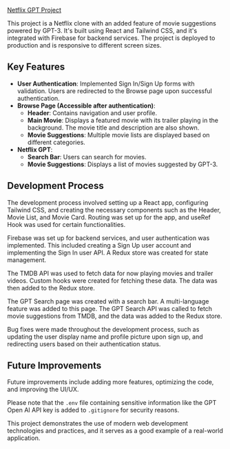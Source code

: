  [Netflix GPT Project]( https://netflixgpt-9484f.web.app)

This project is a Netflix clone with an added feature of movie suggestions powered by GPT-3. It's built using React and Tailwind CSS, and it's integrated with Firebase for backend services. The project is deployed to production and is responsive to different screen sizes.

## Key Features

- **User Authentication**: Implemented Sign In/Sign Up forms with validation. Users are redirected to the Browse page upon successful authentication.
- **Browse Page (Accessible after authentication)**: 
  - **Header**: Contains navigation and user profile.
  - **Main Movie**: Displays a featured movie with its trailer playing in the background. The movie title and description are also shown.
  - **Movie Suggestions**: Multiple movie lists are displayed based on different categories.
- **Netflix GPT**: 
  - **Search Bar**: Users can search for movies.
  - **Movie Suggestions**: Displays a list of movies suggested by GPT-3.

## Development Process

The development process involved setting up a React app, configuring Tailwind CSS, and creating the necessary components such as the Header, Movie List, and Movie Card. Routing was set up for the app, and useRef Hook was used for certain functionalities.

Firebase was set up for backend services, and user authentication was implemented. This included creating a Sign Up user account and implementing the Sign In user API. A Redux store was created for state management.

The TMDB API was used to fetch data for now playing movies and trailer videos. Custom hooks were created for fetching these data. The data was then added to the Redux store.

The GPT Search page was created with a search bar. A multi-language feature was added to this page. The GPT Search API was called to fetch movie suggestions from TMDB, and the data was added to the Redux store.

Bug fixes were made throughout the development process, such as updating the user display name and profile picture upon sign up, and redirecting users based on their authentication status.

## Future Improvements

Future improvements include adding more features, optimizing the code, and improving the UI/UX.

Please note that the `.env` file containing sensitive information like the GPT Open AI API key is added to `.gitignore` for security reasons.

This project demonstrates the use of modern web development technologies and practices, and it serves as a good example of a real-world application.
